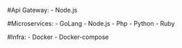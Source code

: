 #Api Gateway:
    - Node.js

#Microservices:
    - GoLang
    - Node.js
    - Php
    - Python
    - Ruby

#Infra:
    - Docker
    - Docker-compose
